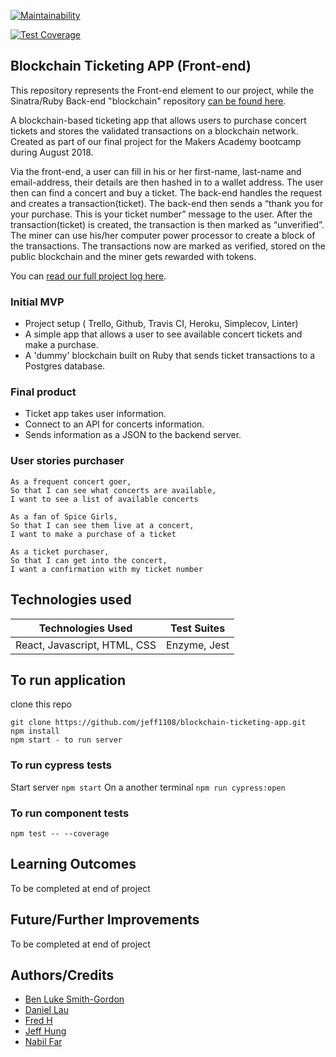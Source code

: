 [![Maintainability](https://api.codeclimate.com/v1/badges/7300d25065b0d59b7a84/maintainability)](https://codeclimate.com/github/jeff1108/blockchain-ticketing-app/maintainability)

[![Test Coverage](https://api.codeclimate.com/v1/badges/7300d25065b0d59b7a84/test_coverage)](https://codeclimate.com/github/jeff1108/blockchain-ticketing-app/test_coverage)

## Blockchain Ticketing APP (Front-end)

This repository represents the Front-end element to our project, while the Sinatra/Ruby Back-end "blockchain" repository [can be found here](https://github.com/bilfar/blockchain-backend-ruby).

A blockchain-based ticketing app that allows users to purchase concert tickets and stores the validated transactions on a blockchain network. Created as part of our final project for the Makers Academy bootcamp during August 2018.

Via the front-end, a user can fill in his or her first-name, last-name and email-address,  their details are then hashed in to a wallet address. The user then can find a concert and buy a ticket. The back-end handles the request and creates a transaction(ticket). The back-end then sends a “thank you for your purchase. This is your ticket number” message to the user. After the transaction(ticket) is created, the transaction is then marked as “unverified”. The miner can use his/her computer power processor to create a block of the transactions. The transactions now are marked as verified, stored on the public blockchain  and the miner gets rewarded with tokens.

You can [read our full project log here](https://hackmd.io/FugFiGBnQ0ivaJpLaANYhQ).

### Initial MVP
* Project setup ( Trello, Github, Travis CI, Heroku, Simplecov, Linter)
* A simple app that allows a user to see available concert tickets and make a purchase.
* A 'dummy' blockchain built on Ruby that sends ticket transactions to a Postgres database.

### Final product
* Ticket app takes user information.
* Connect to an API for concerts information.
* Sends information as a JSON to the backend server.

### User stories purchaser
```
As a frequent concert goer,
So that I can see what concerts are available,
I want to see a list of available concerts
```
```
As a fan of Spice Girls,
So that I can see them live at a concert,
I want to make a purchase of a ticket
```
```
As a ticket purchaser,
So that I can get into the concert,
I want a confirmation with my ticket number
```

## Technologies used
| Technologies Used | Test Suites |
| ----------------- | ----------- |
|  React, Javascript, HTML, CSS     | Enzyme, Jest |


## To run application

clone this repo

```
git clone https://github.com/jeff1108/blockchain-ticketing-app.git
npm install  
npm start - to run server  
```

### To run cypress tests  

Start server `npm start`
On a another terminal `npm run cypress:open`  

### To run component tests

`npm test -- --coverage`


## Learning Outcomes
To be completed at end of project

## Future/Further Improvements
To be completed at end of project

## Authors/Credits
* [Ben Luke Smith-Gordon](https://github.com/Ben-893)
* [Daniel Lau](https://github.com/dct-lau17)
* [Fred H](https://github.com/archmagos)
* [Jeff Hung](https://github.com/jeff1108)
* [Nabil Far](https://github.com/bilfar)
